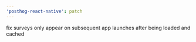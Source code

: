 ```yaml
---
'posthog-react-native': patch
---
```


fix surveys only appear on subsequent app launches after being loaded and cached
